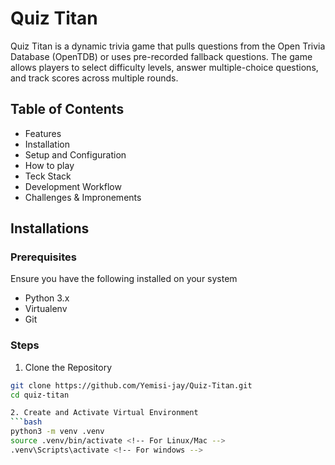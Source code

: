 # Quiz Titan
Quiz Titan is a dynamic trivia game that pulls questions from the Open Trivia
Database (OpenTDB) or uses pre-recorded fallback questions. The game allows
players to select difficulty levels, answer multiple-choice questions, and
track scores across multiple rounds.

## Table of Contents
+ Features
+ Installation
+ Setup and Configuration
+ How to play
+ Teck Stack
+ Development Workflow
+ Challenges & Impronements

## Installations
### Prerequisites
Ensure you have the following installed on your system
+ Python 3.x
+ Virtualenv
+ Git

### Steps
1. Clone the Repository
```bash
git clone https://github.com/Yemisi-jay/Quiz-Titan.git
cd quiz-titan

2. Create and Activate Virtual Environment
```bash
python3 -m venv .venv
source .venv/bin/activate <!-- For Linux/Mac -->
.venv\Scripts\activate <!-- For windows -->

